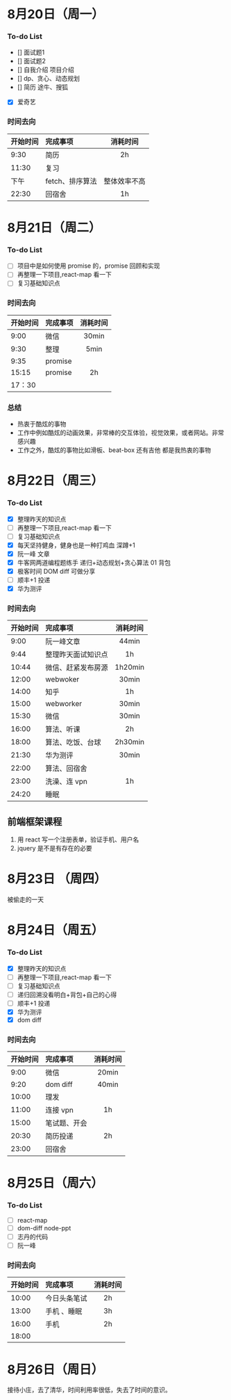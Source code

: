 # 8月20日（周一）

### To-do List

- [] 面试题1
- [] 面试题2
- [] 自我介绍 项目介绍
- [] dp、贪心、动态规划
- [] 简历 途牛、搜狐 
- [x] 爱奇艺

### 时间去向

| 开始时间 | 完成事项        |   消耗时间   |
|:---------|:----------------|:------------:|
| 9:30     | 简历            |      2h      |
| 11:30    | 复习            |              |
| 下午     | fetch、排序算法 | 整体效率不高 |
| 22:30    | 回宿舍          |      1h      |

# 8月21日（周二）

### To-do List

- [ ] 项目中是如何使用 promise 的，promise 回顾和实现
- [ ] 再整理一下项目,react-map 看一下
- [ ] 复习基础知识点

### 时间去向

| 开始时间 | 完成事项 | 消耗时间 |
|:---------|:---------|:--------:|
| 9:00     | 微信     |  30min   |
| 9:30     | 整理     |   5min   |
| 9:35     | promise  |          |
| 15:15    | promise  |    2h    |
| 17：30   |          |          |  
### 总结

- 热衷于酷炫的事物
- 工作中例如酷炫的动画效果，非常棒的交互体验，视觉效果，或者网站。非常感兴趣
- 工作之外，酷炫的事物比如滑板、beat-box 还有吉他 都是我热衷的事物

# 8月22日（周三）

### To-do List

- [x] 整理昨天的知识点
- [ ] 再整理一下项目,react-map 看一下
- [ ] 复习基础知识点
- [x] 每天坚持健身，健身也是一种打鸡血 深蹲+1
- [x] 阮一峰 文章
- [x] 牛客网两道编程题练手 递归+动态规划+贪心算法 01 背包
- [x] 极客时间 DOM diff 可做分享
- [ ] 顺丰+1 投递
- [x] 华为测评

### 时间去向

| 开始时间 | 完成事项           | 消耗时间 |
|:---------|:-------------------|:--------:|
| 9:00     | 阮一峰文章         |  44min   |
| 9:44     | 整理昨天面试知识点 |    1h    |
| 10:44    | 微信、赶紧发布房源 | 1h20min  |
| 12:00    | webwoker           |  30min   |
| 14:00    | 知乎               |    1h    |
| 15:00    | webworker          |  30min   |
| 15:30    | 微信               |  30min   |
| 16:00    | 算法、听课         |    2h    |
| 18:00    | 算法、吃饭、台球   | 2h30min  |
| 21:30    | 华为测评           |  30min   |
| 22:00    | 算法、回宿舍       |          |
| 23:00    | 洗澡、连 vpn       |    1h    |
| 24:20    | 睡眠               |          |

## 前端框架课程

1. 用 react 写一个注册表单，验证手机、用户名
2. jquery 是不是有存在的必要

# 8月23日 （周四） 

被偷走的一天

# 8月24日（周五）

### To-do List

- [x] 整理昨天的知识点
- [ ] 再整理一下项目,react-map 看一下
- [ ] 复习基础知识点
- [ ] 递归回溯没看明白+背包+自己的心得
- [ ] 顺丰+1 投递
- [x] 华为测评
- [x] dom diff 

### 时间去向

| 开始时间 | 完成事项 | 消耗时间 |
|:---------|:---------|:--------:|
| 9:00     | 微信     |  20min   |
| 9:20     | dom diff |  40min   | 
10:00 | 理发 | 
11:00 | 连接 vpn | 1h
15:00 | 笔试题、开会 | 
20:30 | 简历投递 | 2h
23:00 | 回宿舍 |  

# 8月25日（周六）

### To-do List

- [ ] react-map
- [ ] dom-diff node-ppt
- [ ] 志丹的代码 
- [ ] 阮一峰

### 时间去向

| 开始时间 | 完成事项 | 消耗时间 |
|:---------|:---------|:--------:|
10:00 | 今日头条笔试 | 2h
13:00 | 手机 、睡眠 | 3h
16:00  | 手机 | 2h
18:00 |  |

# 8月26日（周日）

接待小庄，去了清华，时间利用率很低，失去了时间的意识。
